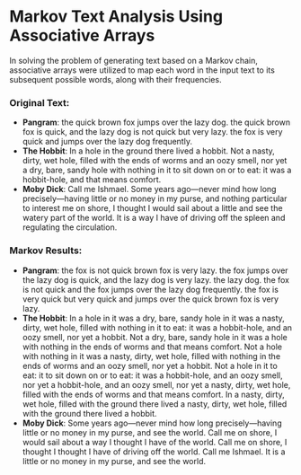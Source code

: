 # Markov Text Analysis Using Associative Arrays

In solving the problem of generating text based on a Markov chain, associative arrays were utilized to map each word in the input text to its subsequent possible words, along with their frequencies.

### Original Text:

- **Pangram**: the quick brown fox jumps over the lazy dog. the quick brown fox is quick,
  and the lazy dog is not quick but very lazy. the fox is very quick and jumps
  over the lazy dog frequently.
- **The Hobbit**: In a hole in the ground there lived a hobbit. Not a nasty, dirty, wet hole, filled with the ends of worms and an oozy smell,
  nor yet a dry, bare, sandy hole with nothing in it to sit down on or to eat: it was a hobbit-hole, and that means comfort.
- **Moby Dick**: Call me Ishmael. Some years ago—never mind how long precisely—having little or no money in my purse, and nothing particular to interest me on shore, I thought I would sail about a little and see the watery part of the world. It is a way I have of driving off the spleen and regulating the circulation.

### Markov Results:

- **Pangram**: the fox is not quick brown fox is very lazy. the fox jumps over the lazy dog is quick, and the lazy dog is very lazy. the lazy dog. the fox is not quick and the fox jumps over the lazy dog frequently. the fox is very quick but very quick and jumps over the quick brown fox is very lazy.
- **The Hobbit**: In a hole in it was a dry, bare, sandy hole in it was a nasty, dirty, wet hole, filled with nothing in it to eat: it was a hobbit-hole, and an oozy smell, nor yet a hobbit. Not a dry, bare, sandy hole in it was a hole with nothing in the ends of worms and that means comfort. Not a hole with nothing in it was a nasty, dirty, wet hole, filled with nothing in the ends of worms and an oozy smell, nor yet a hobbit. Not a hole in it to eat: it to sit down on or to eat: it was a hobbit-hole, and an oozy smell, nor yet a hobbit-hole, and an oozy smell, nor yet a nasty, dirty, wet hole, filled with the ends of worms and that means comfort. In a nasty, dirty, wet hole, filled with the ground there lived a nasty, dirty, wet hole, filled with the ground there lived a hobbit.
- **Moby Dick**: Some years ago—never mind how long precisely—having little or no money in my purse, and see the world. Call me on shore, I would sail about a way I thought I have of the world. Call me on shore, I thought I thought I have of driving off the world. Call me Ishmael. It is a little or no money in my purse, and see the world.
